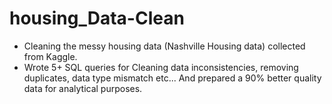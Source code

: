 # housing_Data-Clean



-	Cleaning the messy housing data (Nashville Housing data) collected from Kaggle. 
-	Wrote 5+ SQL queries for Cleaning data inconsistencies, removing duplicates, data type mismatch etc... And prepared a 90% better quality data for analytical purposes.
